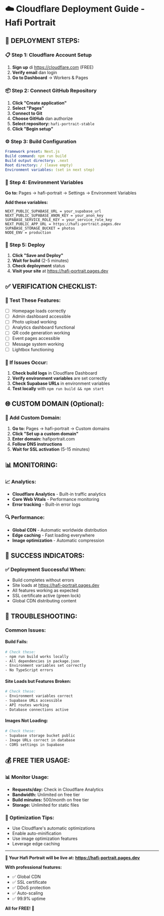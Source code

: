 # ☁️ **Cloudflare Deployment Guide - Hafi Portrait**

## 🚀 **DEPLOYMENT STEPS:**

### **📋 Step 1: Cloudflare Account Setup**
1. **Sign up** di https://cloudflare.com (FREE)
2. **Verify email** dan login
3. **Go to Dashboard** → Workers & Pages

### **📦 Step 2: Connect GitHub Repository**
1. **Click "Create application"**
2. **Select "Pages"**
3. **Connect to Git**
4. **Choose GitHub** dan authorize
5. **Select repository:** `hafi-portrait-stable`
6. **Click "Begin setup"**

### **⚙️ Step 3: Build Configuration**
```yaml
Framework preset: Next.js
Build command: npm run build
Build output directory: .next
Root directory: / (leave empty)
Environment variables: (set in next step)
```

### **🔐 Step 4: Environment Variables**
**Go to:** Pages → hafi-portrait → Settings → Environment Variables

**Add these variables:**
```
NEXT_PUBLIC_SUPABASE_URL = your_supabase_url
NEXT_PUBLIC_SUPABASE_ANON_KEY = your_anon_key  
SUPABASE_SERVICE_ROLE_KEY = your_service_role_key
NEXT_PUBLIC_APP_URL = https://hafi-portrait.pages.dev
SUPABASE_STORAGE_BUCKET = photos
NODE_ENV = production
```

### **🚀 Step 5: Deploy**
1. **Click "Save and Deploy"**
2. **Wait for build** (2-5 minutes)
3. **Check deployment** status
4. **Visit your site** at https://hafi-portrait.pages.dev

## ✅ **VERIFICATION CHECKLIST:**

### **🧪 Test These Features:**
- [ ] Homepage loads correctly
- [ ] Admin dashboard accessible
- [ ] Photo upload working
- [ ] Analytics dashboard functional
- [ ] QR code generation working
- [ ] Event pages accessible
- [ ] Message system working
- [ ] Lightbox functioning

### **🔧 If Issues Occur:**
1. **Check build logs** in Cloudflare Dashboard
2. **Verify environment variables** are set correctly
3. **Check Supabase URLs** in environment variables
4. **Test locally** with `npm run build && npm start`

## 🌐 **CUSTOM DOMAIN (Optional):**

### **📝 Add Custom Domain:**
1. **Go to:** Pages → hafi-portrait → Custom domains
2. **Click "Set up a custom domain"**
3. **Enter domain:** hafiportrait.com
4. **Follow DNS instructions**
5. **Wait for SSL activation** (5-15 minutes)

## 📊 **MONITORING:**

### **📈 Analytics:**
- **Cloudflare Analytics** - Built-in traffic analytics
- **Core Web Vitals** - Performance monitoring
- **Error tracking** - Built-in error logs

### **🔍 Performance:**
- **Global CDN** - Automatic worldwide distribution
- **Edge caching** - Fast loading everywhere
- **Image optimization** - Automatic compression

## 🎉 **SUCCESS INDICATORS:**

### **✅ Deployment Successful When:**
- Build completes without errors
- Site loads at https://hafi-portrait.pages.dev
- All features working as expected
- SSL certificate active (green lock)
- Global CDN distributing content

## 🚨 **TROUBLESHOOTING:**

### **Common Issues:**

#### **Build Fails:**
```bash
# Check these:
- npm run build works locally
- All dependencies in package.json
- Environment variables set correctly
- No TypeScript errors
```

#### **Site Loads but Features Broken:**
```bash
# Check these:
- Environment variables correct
- Supabase URLs accessible
- API routes working
- Database connections active
```

#### **Images Not Loading:**
```bash
# Check these:
- Supabase storage bucket public
- Image URLs correct in database
- CORS settings in Supabase
```

## 💰 **FREE TIER USAGE:**

### **📊 Monitor Usage:**
- **Requests/day:** Check in Cloudflare Analytics
- **Bandwidth:** Unlimited on free tier
- **Build minutes:** 500/month on free tier
- **Storage:** Unlimited for static files

### **🚀 Optimization Tips:**
- Use Cloudflare's automatic optimizations
- Enable auto-minification
- Use image optimization features
- Leverage edge caching

---

**🎯 Your Hafi Portrait will be live at:**
**https://hafi-portrait.pages.dev**

**With professional features:**
- ✅ Global CDN
- ✅ SSL certificate  
- ✅ DDoS protection
- ✅ Auto-scaling
- ✅ 99.9% uptime

**All for FREE! 🎉**